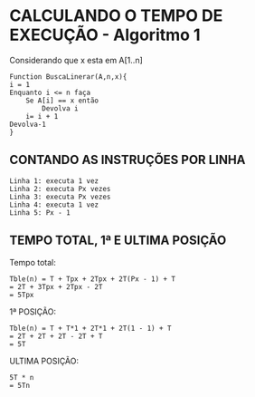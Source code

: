 # CALCULANDO O TEMPO DE EXECUÇÃO - Algoritmo 1

Considerando que x esta em A[1..n]

```http
Function BuscaLinerar(A,n,x){
i = 1
Enquanto i <= n faça
    Se A[i] == x então
        Devolva i
    i= i + 1
Devolva-1
}
```

## CONTANDO AS INSTRUÇÕES POR LINHA
```http
Linha 1: executa 1 vez
Linha 2: executa Px vezes
Linha 3: executa Px vezes
Linha 4: executa 1 vez
Linha 5: Px - 1
```

## TEMPO TOTAL, 1ª E ULTIMA POSIÇÃO

Tempo total:
```http
Tble(n) = T + Tpx + 2Tpx + 2T(Px - 1) + T
= 2T + 3Tpx + 2Tpx - 2T
= 5Tpx
```

1ª POSIÇÃO: 
```http
Tble(n) = T + T*1 + 2T*1 + 2T(1 - 1) + T
= 2T + 2T + 2T - 2T + T
= 5T
```

ULTIMA POSIÇÃO: 
```http
5T * n
= 5Tn
```